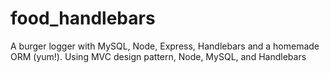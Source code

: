 # food_handlebars
A burger logger with MySQL, Node, Express, Handlebars and a homemade ORM (yum!). Using MVC design pattern, Node, MySQL, and Handlebars
